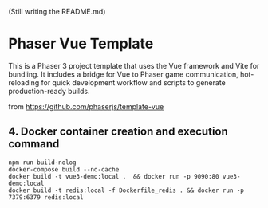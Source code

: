 (Still writing the README.md)

# Phaser Vue Template

This is a Phaser 3 project template that uses the Vue framework and Vite for bundling. It includes a bridge for Vue to Phaser game communication, hot-reloading for quick development workflow and scripts to generate production-ready builds.

from https://github.com/phaserjs/template-vue


## 4. Docker container creation and execution command
```
npm run build-nolog
docker-compose build --no-cache
docker build -t vue3-demo:local .  && docker run -p 9090:80 vue3-demo:local
docker build -t redis:local -f Dockerfile_redis . && docker run -p 7379:6379 redis:local
```